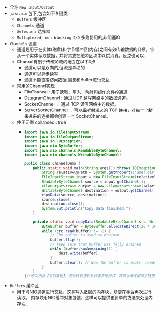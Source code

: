 - 全称 `New Input/Output`
- `java.nio` 包下,包含如下关键类
	- `Buffers` 缓冲区
	- `Channels` 通道
	- `Selectors` 选择器
	- `Multiplexed, non-blocking I/O` 多路复用的,非阻塞IO
- `Channels` 通道
	- 通道是用于在实体(磁盘)和字节缓冲区(内存)之间有效传输数据的介质。它从一个实体读取数据，并将其放在缓冲区块中以供消费。反之也可以.
	- Channel有别于传统的流的地方在以下3点
		- 通道可以是双向的,但流是单项的
		- 通道可以异步读写
		- 通道不能直接访问数据,需要和Buffer进行交互
	- 常用的Channel实现
		- FileChannel : 用于读取、写入、映射和操作文件的通道
		- DatagramChannel : 通过 UDP 读写网络中的数据通道。
		- SocketChannel ： 通过 TCP 读写网络中的数据。
		- ServerSocketChannel ： 可以监听新进来的 TCP 连接，对每一个新来进来的连接都会创建一个 SocketChannel。
	- 使用示例
	  collapsed:: true
		- ```java
		  import java.io.FileInputStream;
		  import java.io.FileOutputStream;
		  import java.io.IOException;
		  import java.nio.ByteBuffer;
		  import java.nio.channels.ReadableByteChannel;
		  import java.nio.channels.WritableByteChannel;
		  
		  public class ChannelDemo {
		      public static void main(String args[]) throws IOException {
		          String relativelyPath = System.getProperty("user.dir");
		          FileInputStream input = new FileInputStream(relativelyPath + "/testin.txt");
		          ReadableByteChannel source = input.getChannel();
		          FileOutputStream output = new FileOutputStream(relativelyPath + "/testout.txt");
		          WritableByteChannel destination = output.getChannel();
		          copyData(source, destination);
		          source.close();
		          destination.close();
		          System.out.println("Copy Data finished.");
		      }
		  
		      private static void copyData(ReadableByteChannel src, WritableByteChannel dest) throws IOException {
		          ByteBuffer buffer = ByteBuffer.allocateDirect(20 * 1024);
		          while (src.read(buffer) != -1) {
		              // The buffer is used to drained
		              buffer.flip();
		              // keep sure that buffer was fully drained
		              while (buffer.hasRemaining()) {
		                  dest.write(buffer);
		              }
		              buffer.clear(); // Now the buffer is empty, ready for the filling
		          }
		      }
		  }//原文出自【易百教程】，商业转载请联系作者获得授权，非商业请保留原文链接：https://www.yiibai.com/java_nio/java-nio-channels.html
		  
		  ```
- `Buffers` 缓冲区
	- 用于与NIO通道进行交互。这是写入数据的内存块，以便在稍后再次进行读取。 内存块用NIO缓冲对象包装，这样可以提供更简单的方法来处理内存块.